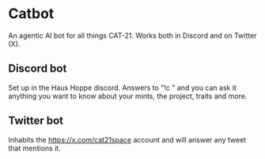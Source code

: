 # Catbot

An agentic AI bot for all things CAT-21. Works both in Discord and on Twitter (X).

## Discord bot

Set up in the Haus Hoppe discord. Answers to "!c <question>" and you can ask it anything you want to know about your mints, the project, traits and more.

## Twitter bot

Inhabits the https://x.com/cat21space account and will answer any tweet that mentions it.
